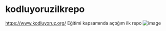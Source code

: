 # kodluyoruzilkrepo
https://www.kodluyoruz.org/ Eğitimi kapsamında açtığım ilk repo
![image](https://github.com/cosmicscriptor/kodluyoruzilkrepo/assets/136375801/aa7ada9d-3213-4e87-9345-ff0915f2aeaa)

